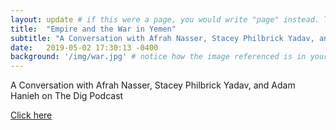 ```yaml
---
layout: update # if this were a page, you would write "page" instead. They layouts are subtly different. Try it to see what happens.
title:  "Empire and the War in Yemen"
subtitle: "A Conversation with Afrah Nasser, Stacey Philbrick Yadav, and Adam Hanieh on The Dig Podcast "
date:   2019-05-02 17:30:13 -0400
background: '/img/war.jpg' # notice how the image referenced is in your project's /img/posts/ folder.
---
```


A Conversation with Afrah Nasser, Stacey Philbrick Yadav, and Adam Hanieh on The Dig Podcast

[Click here](http://www.jadaliyya.com/Details/38611/Empire-and-the-War-in-Yemen-A-Conversation-with-Afrah-Nasser,-Stacey-Philbrick-Yadav,-Adam-Hanieh-on-The-Dig-Podcast?fbclid=IwAR0JJdxySVnkDp6soYLrEQsqB1HKvVLARy19HrNYOMxnESuu_F_HtlfgHtM)  
